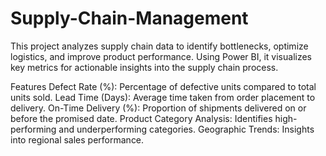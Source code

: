 # Supply-Chain-Management
This project analyzes supply chain data to identify bottlenecks, optimize logistics, and improve product performance. Using Power BI, it visualizes key metrics for actionable insights into the supply chain process.

Features
Defect Rate (%): Percentage of defective units compared to total units sold.
Lead Time (Days): Average time taken from order placement to delivery.
On-Time Delivery (%): Proportion of shipments delivered on or before the promised date.
Product Category Analysis: Identifies high-performing and underperforming categories.
Geographic Trends: Insights into regional sales performance.
